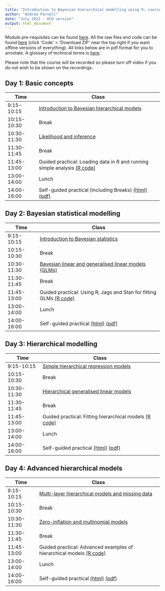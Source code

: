 ```yaml
---
title: "Introduction to Bayesian hierarchical modelling using R: course timetable"
author: "Andrew Parnell"
date: "July 2022 - UCU version"
output: html_document
---
```


Module pre-requisites can be found [here](https://andrewcparnell.github.io/bhm_course/Prerequisites.html). All the raw files and code can be found [here](https://www.github.com/andrewcparnell/bhm_course) (click 'Code' > 'Download ZIP' near the top right if you want offline versions of everything). All links below are in pdf format for you to annotate. A glossary of technical terms is [here](https://andrewcparnell.github.io/bhm_course/glossary.html).

Please note that the course will be recorded so please turn off video if you do not wish to be shown on the recordings. 

## Day 1: Basic concepts

Time  | Class
------------- | ----------------------------------------------------
9:15-10:15 | [Introduction to Bayesian hierarchical models](https://andrewcparnell.github.io/bhm_course/slides/class_1_intro.pdf)
10:15-10:30 | Break
10:30-11:30 | [Likelihood and inference](https://andrewcparnell.github.io/bhm_course/slides/class_2_inference.pdf)
11:30-11:45 | Break 
11:45-13:00 | Guided practical: Loading data in R and running simple analysis [(R code)](https://andrewcparnell.github.io/bhm_course/practicals/tutor_1_R_basics.R)
13:00-14:00 | Lunch
14:00-16:00 | Self-guided practical (including Breaks) [(html)](https://andrewcparnell.github.io/bhm_course/practicals/practical_1_using_R_for_lr_and_glms.html) [(pdf)](https://andrewcparnell.github.io/bhm_course/practicals/practical_1_using_R_for_lr_and_glms.pdf)

## Day 2: Bayesian statistical modelling

Time  | Class
------------- | ----------------------------------------------------
9:15-10:15 | [Introduction to Bayesian statistics](https://andrewcparnell.github.io/bhm_course/slides/class_3_intro_bayes.pdf) 
10:15-10:30 | Break
10:30-11:30 | [Bayesian linear and generalised linear models (GLMs)](https://andrewcparnell.github.io/bhm_course/slides/class_4_bglms.pdf) 
11:30-11:45 | Break
11:45-13:00 | Guided practical: Using R, Jags and Stan for fitting GLMs [(R code)](https://andrewcparnell.github.io/bhm_course/practicals/tutor_2_R_jags_stan.R)
13:00-14:00 | Lunch
14:00-16:00 | Self-guided practical [(html)](https://andrewcparnell.github.io/bhm_course/practicals/practical_2_R_jags_stan_GLMs.html) [(pdf)](https://andrewcparnell.github.io/bhm_course/practicals/practical_2_R_jags_stan_GLMs.pdf)

## Day 3: Hierarchical modelling

Time  | Class
------------- | ----------------------------------------------------
9:15-10:15 | [Simple hierarchical regression models](https://andrewcparnell.github.io/bhm_course/slides/class_5_hlms.pdf) 
10:15-10:30 | Break
10:30-11:30 | [Hierarchical generalised linear models](https://andrewcparnell.github.io/bhm_course/slides/class_6_hglms.pdf) 
11:30-11:45 | Break
11:45-13:00 | Guided practical: Fitting hierarchical models [(R code)](https://andrewcparnell.github.io/bhm_course/practicals/tutor_3_fit_hm.R)
13:00-14:00 | Lunch
14:00-16:00 | Self-guided practical [(html)](https://andrewcparnell.github.io/bhm_course/practicals/practical_3_hglms.html) [(pdf)](https://andrewcparnell.github.io/bhm_course/practicals/practical_3_hglms.pdf)

## Day 4: Advanced hierarchical models

Time  | Class
------------- | ----------------------------------------------------
9:15-10:15 | [Multi-layer hierarchical models and missing data](https://andrewcparnell.github.io/bhm_course/slides/class_7_multihms.pdf) 
10:15-10:30 | Break
10:30-11:30 | [Zero-inflation and multinomial models](https://andrewcparnell.github.io/bhm_course/slides/class_8_pp_zi_multinom.pdf) 
11:30-11:45 | Break
11:45-13:00 | Guided practical: Advanced examples of hierarchical models [(R code)](https://andrewcparnell.github.io/bhm_course/practicals/tutor_4_adv_hms.R)
13:00-14:00 | Lunch
14:00-16:00 | Self-guided practical [(html)](https://andrewcparnell.github.io/bhm_course/practicals/practical_4_advanced_hglms.html) [(pdf)](https://andrewcparnell.github.io/bhm_course/practicals/practical_4_advanced_hglms.pdf)